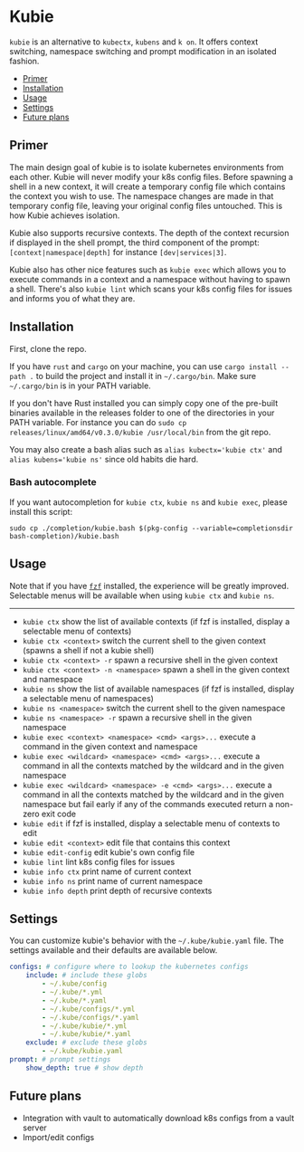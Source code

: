 # Kubie
`kubie` is an alternative to `kubectx`, `kubens` and `k on`. It offers context switching, namespace switching and
prompt modification in an isolated fashion.

* [Primer](#primer)
* [Installation](#installation)
* [Usage](#usage)
* [Settings](#settings)
* [Future plans](#future-plans)

## Primer
The main design goal of kubie is to isolate kubernetes environments from each other. Kubie will never modify your k8s
config files. Before spawning a shell in a new context, it will create a temporary config file which contains the
context you wish to use. The namespace changes are made in that temporary config file, leaving your original config
files untouched. This is how Kubie achieves isolation.

Kubie also supports recursive contexts. The depth of the context recursion if displayed in the shell prompt, the third
component of the prompt: `[context|namespace|depth]` for instance `[dev|services|3]`.

Kubie also has other nice features such as `kubie exec` which allows you to execute commands in a context and a
namespace without having to spawn a shell. There's also `kubie lint` which scans your k8s config files for issues
and informs you of what they are.

## Installation
First, clone the repo.

If you have `rust` and `cargo` on your machine, you can use `cargo install --path .` to build the project and install
it in `~/.cargo/bin`. Make sure `~/.cargo/bin` is in your PATH variable.

If you don't have Rust installed you can simply copy one of the pre-built binaries available in the releases folder to
one of the directories in your PATH variable. For instance you can do `sudo cp releases/linux/amd64/v0.3.0/kubie /usr/local/bin`
from the git repo.

You may also create a bash alias such as `alias kubectx='kubie ctx'` and `alias kubens='kubie ns'` since old habits die
hard.

### Bash autocomplete
If you want autocompletion for `kubie ctx`, `kubie ns` and `kubie exec`, please install this script:
```
sudo cp ./completion/kubie.bash $(pkg-config --variable=completionsdir bash-completion)/kubie.bash
```

## Usage
Note that if you have [`fzf`](https://github.com/junegunn/fzf) installed, the experience will be greatly improved.
Selectable menus will be available when using `kubie ctx` and `kubie ns`.

---

* `kubie ctx` show the list of available contexts (if fzf is installed, display a selectable menu of contexts)
* `kubie ctx <context>` switch the current shell to the given context (spawns a shell if not a kubie shell)
* `kubie ctx <context> -r` spawn a recursive shell in the given context
* `kubie ctx <context> -n <namespace>` spawn a shell in the given context and namespace
* `kubie ns` show the list of available namespaces (if fzf is installed, display a selectable menu of namespaces)
* `kubie ns <namespace>` switch the current shell to the given namespace
* `kubie ns <namespace> -r` spawn a recursive shell in the given namespace
* `kubie exec <context> <namespace> <cmd> <args>...` execute a command in the given context and namespace
* `kubie exec <wildcard> <namespace> <cmd> <args>...` execute a command in all the contexts matched by the wildcard and
  in the given namespace
* `kubie exec <wildcard> <namespace> -e <cmd> <args>...` execute a command in all the contexts matched by the wildcard and
  in the given namespace but fail early if any of the commands executed return a non-zero exit code
* `kubie edit` if fzf is installed, display a selectable menu of contexts to edit
* `kubie edit <context>` edit file that contains this context
* `kubie edit-config` edit kubie's own config file
* `kubie lint` lint k8s config files for issues
* `kubie info ctx` print name of current context
* `kubie info ns` print name of current namespace
* `kubie info depth` print depth of recursive contexts

## Settings
You can customize kubie's behavior with the `~/.kube/kubie.yaml` file. The settings available and their defaults are
available below.

```yaml
configs: # configure where to lookup the kubernetes configs
    include: # include these globs
        - ~/.kube/config
        - ~/.kube/*.yml
        - ~/.kube/*.yaml
        - ~/.kube/configs/*.yml
        - ~/.kube/configs/*.yaml
        - ~/.kube/kubie/*.yml
        - ~/.kube/kubie/*.yaml
    exclude: # exclude these globs
        - ~/.kube/kubie.yaml
prompt: # prompt settings
    show_depth: true # show depth
```

## Future plans
* Integration with vault to automatically download k8s configs from a vault server
* Import/edit configs
